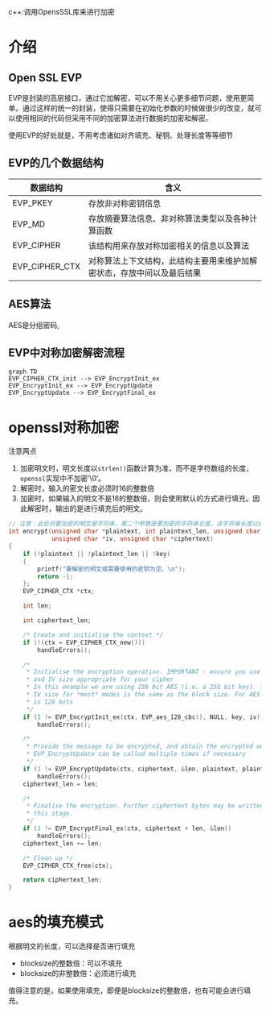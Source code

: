 c++:调用OpensSSL库来进行加密

# 介绍

## Open SSL EVP

EVP是封装的高层接口，通过它加解密，可以不用关心更多细节问题，使用更简单。通过这样的统一的封装，使得只需要在初始化参数的时候做很少的改变，就可以使用相同的代码但采用不同的加密算法进行数据的加密和解密。

使用EVP的好处就是，不用考虑诸如对齐填充、秘钥、处理长度等等细节

## EVP的几个数据结构

| 数据结构       | 含义                                                         |
| -------------- | ------------------------------------------------------------ |
| EVP_PKEY       | 存放非对称密钥信息                                           |
| EVP_MD         | 存放摘要算法信息、非对称算法类型以及各种计算函数             |
| EVP_CIPHER     | 该结构用来存放对称加密相关的信息以及算法                     |
| EVP_CIPHER_CTX | 对称算法上下文结构，此结构主要用来维护加解密状态，存放中间以及最后结果 |



## AES算法

AES是分组密码,

## EVP中对称加密解密流程

``` mermaid
graph TD
EVP_CIPHER_CTX_init --> EVP_EncryptInit_ex
EVP_EncryptInit_ex --> EVP_EncryptUpdate
EVP_EncryptUpdate --> EVP_EncryptFinal_ex
```

# openssl对称加密

注意两点

1. 加密明文时，明文长度以`strlen()`函数计算为准，而不是字符数组的长度，`openssl`实现中不加密’\0‘。
2. 解密时，输入的密文长度必须时16的整数倍
3. 加密时，如果输入的明文不是16的整数倍，则会使用默认的方式进行填充。因此解密时，输出的是进行填充后的明文。

``` c
// 注意：此处将要加密的明文是字符串，第二个参数是要加密的字符串长度，该字符串长度以strlen（）函数来计算，遇到'\0'停止
int encrypt(unsigned char *plaintext, int plaintext_len, unsigned char *key,
            unsigned char *iv, unsigned char *ciphertext)
{
    if (!plaintext || !plaintext_len || !key)
    {
        printf("要解密的明文或需要使用的密钥为空。\n");
        return -1;
    };
    EVP_CIPHER_CTX *ctx;

    int len;

    int ciphertext_len;

    /* Create and initialise the context */
    if (!(ctx = EVP_CIPHER_CTX_new()))
        handleErrors();

    /*
     * Initialise the encryption operation. IMPORTANT - ensure you use a key
     * and IV size appropriate for your cipher
     * In this example we are using 256 bit AES (i.e. a 256 bit key). The
     * IV size for *most* modes is the same as the block size. For AES this
     * is 128 bits
     */
    if (1 != EVP_EncryptInit_ex(ctx, EVP_aes_128_cbc(), NULL, key, iv))
        handleErrors();

    /*
     * Provide the message to be encrypted, and obtain the encrypted output.
     * EVP_EncryptUpdate can be called multiple times if necessary
     */
    if (1 != EVP_EncryptUpdate(ctx, ciphertext, &len, plaintext, plaintext_len))
        handleErrors();
    ciphertext_len = len;

    /*
     * Finalise the encryption. Further ciphertext bytes may be written at
     * this stage.
     */
    if (1 != EVP_EncryptFinal_ex(ctx, ciphertext + len, &len))
        handleErrors();
    ciphertext_len += len;

    /* Clean up */
    EVP_CIPHER_CTX_free(ctx);

    return ciphertext_len;
}
```



# aes的填充模式

根据明文的长度，可以选择是否进行填充

- blocksize的整数倍：可以不填充
- blocksize的非整数倍：必须进行填充

值得注意的是，如果使用填充，即便是blocksize的整数倍，也有可能会进行填充。

